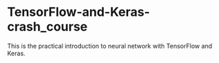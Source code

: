 # TensorFlow-and-Keras-crash_course
This is the practical introduction to neural network with TensorFlow and Keras. 
